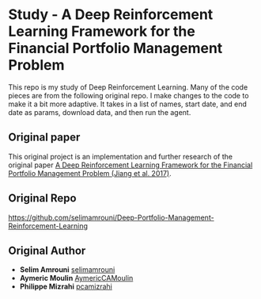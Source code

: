 # Study - A Deep Reinforcement Learning Framework for the Financial Portfolio Management Problem

This repo is my study of Deep Reinforcement Learning. Many of the code pieces are from the following original repo.
I make changes to the code to make it a bit more adaptive. It takes in a list of names,
start date, and end date as params, download data, and then run the agent. 


## Original paper
This original project is an implementation and further research of the original paper [A Deep Reinforcement Learning Framework for the
Financial Portfolio Management Problem (Jiang et al. 2017)](https://arxiv.org/abs/1706.10059). 

## Original Repo
https://github.com/selimamrouni/Deep-Portfolio-Management-Reinforcement-Learning

## Original Author

* **Selim Amrouni** [selimamrouni](https://github.com/selimamrouni)
* **Aymeric Moulin** [AymericCAMoulin](https://github.com/AymericCAMoulin)
* **Philippe Mizrahi** [pcamizrahi](https://github.com/pcamizrahi)





